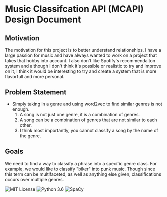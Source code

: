 # Music Classifcation API (MCAPI) Design Document

## Motivation

The motivation for this project is to better understand relationships. I have a large passion for music and have always wanted to work on a project that takes that hobby into account. I also don't like Spotify's recommendaiton system and although I don't think it's possible or realistic to try and improve on it, I think it would be interesting to try and create a system that is more flavorfull and more personal. 

## Problem Statement
- Simply taking in a genre and using word2vec to find similar genres is not enough. 
    1. A song is not just one genre, it is a combination of genres.
    2. A song can be a combination of genres that are not similar to each other.
    3. I think most importantly, you cannot classify a song by the name of the genre. 

## Goals    

We need to find a way to classify a phrase into a specific genre class. For example, we would like to classify "biker" into punk music. Though since this term can be multifaceted, as well as anything else given, classifications occurs over multiple genres.


![MIT License](https://img.shields.io/badge/license-MIT-blue.svg)
![Python 3.6](https://img.shields.io/badge/python-3.6-blue.svg)
![SpaCy](https://img.shields.io/badge/spacy-2.0.11-blue.svg)
